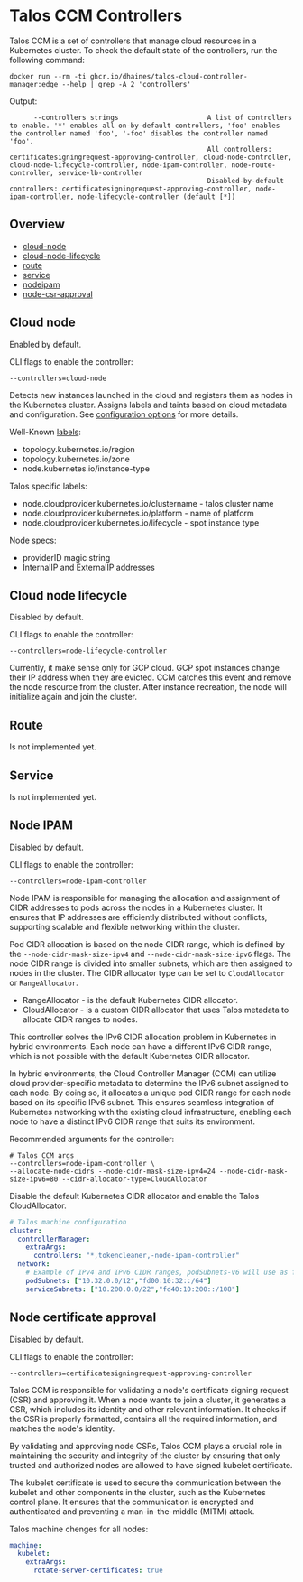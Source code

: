 # Talos CCM Controllers

Talos CCM is a set of controllers that manage cloud resources in a Kubernetes cluster.
To check the default state of the controllers, run the following command:

```shell
docker run --rm -ti ghcr.io/dhaines/talos-cloud-controller-manager:edge --help | grep -A 2 'controllers'
```

Output:

```shell
      --controllers strings                      A list of controllers to enable. '*' enables all on-by-default controllers, 'foo' enables the controller named 'foo', '-foo' disables the controller named 'foo'.
                                                 All controllers: certificatesigningrequest-approving-controller, cloud-node-controller, cloud-node-lifecycle-controller, node-ipam-controller, node-route-controller, service-lb-controller
                                                 Disabled-by-default controllers: certificatesigningrequest-approving-controller, node-ipam-controller, node-lifecycle-controller (default [*])
```

## Overview

* [cloud-node](#cloud-node)
* [cloud-node-lifecycle](#cloud-node-lifecycle)
* [route](#route)
* [service](#service)
* [nodeipam](#node-ipam)
* [node-csr-approval](#node-certificate-approval)

## Cloud node

Enabled by default.

CLI flags to enable the controller:
```shell
--controllers=cloud-node
```

Detects new instances launched in the cloud and registers them as nodes in the Kubernetes cluster.
Assigns labels and taints based on cloud metadata and configuration.
See [configuration options](config.md) for more details.

Well-Known [labels](https://kubernetes.io/docs/reference/labels-annotations-taints/):
* topology.kubernetes.io/region
* topology.kubernetes.io/zone
* node.kubernetes.io/instance-type

Talos specific labels:
* node.cloudprovider.kubernetes.io/clustername - talos cluster name
* node.cloudprovider.kubernetes.io/platform - name of platform
* node.cloudprovider.kubernetes.io/lifecycle - spot instance type

Node specs:
* providerID magic string
* InternalIP and ExternalIP addresses

## Cloud node lifecycle

Disabled by default.

CLI flags to enable the controller:
```shell
--controllers=node-lifecycle-controller
```

Currently, it make sense only for GCP cloud.
GCP spot instances change their IP address when they are evicted. CCM catches this event and remove the node resource from the cluster. After instance recreation, the node will initialize again and join the cluster.

## Route

Is not implemented yet.

## Service

Is not implemented yet.

## Node IPAM

Disabled by default.

CLI flags to enable the controller:
```shell
--controllers=node-ipam-controller
```

Node IPAM is responsible for managing the allocation and assignment of CIDR addresses to pods across the nodes in a Kubernetes cluster. It ensures that IP addresses are efficiently distributed without conflicts, supporting scalable and flexible networking within the cluster.

Pod CIDR allocation is based on the node CIDR range, which is defined by the `--node-cidr-mask-size-ipv4` and `--node-cidr-mask-size-ipv6` flags. The node CIDR range is divided into smaller subnets, which are then assigned to nodes in the cluster.
The CIDR allocator type can be set to `CloudAllocator` or `RangeAllocator`.

* RangeAllocator - is the default Kubernetes CIDR allocator.
* CloudAllocator - is a custom CIDR allocator that uses Talos metadata to allocate CIDR ranges to nodes.

This controller solves the IPv6 CIDR allocation problem in Kubernetes in hybrid environments.
Each node can have a different IPv6 CIDR range, which is not possible with the default Kubernetes CIDR allocator.

In hybrid environments, the Cloud Controller Manager (CCM) can utilize cloud provider-specific metadata to determine the IPv6 subnet assigned to each node.
By doing so, it allocates a unique pod CIDR range for each node based on its specific IPv6 subnet.
This ensures seamless integration of Kubernetes networking with the existing cloud infrastructure, enabling each node to have a distinct IPv6 CIDR range that suits its environment.

Recommended arguments for the controller:

```shell
# Talos CCM args
--controllers=node-ipam-controller \
--allocate-node-cidrs --node-cidr-mask-size-ipv4=24 --node-cidr-mask-size-ipv6=80 --cidr-allocator-type=CloudAllocator
```

Disable the default Kubernetes CIDR allocator and enable the Talos CloudAllocator.

```yaml
# Talos machine configuration
cluster:
  controllerManager:
    extraArgs:
      controllers: "*,tokencleaner,-node-ipam-controller"
  network:
    # Example of IPv4 and IPv6 CIDR ranges, podSubnets-v6 will use as fallback for IPv6
    podSubnets: ["10.32.0.0/12","fd00:10:32::/64"]
    serviceSubnets: ["10.200.0.0/22","fd40:10:200::/108"]
```

## Node certificate approval

Disabled by default.

CLI flags to enable the controller:
```shell
--controllers=certificatesigningrequest-approving-controller
```

Talos CCM is responsible for validating a node's certificate signing request (CSR) and approving it.
When a node wants to join a cluster, it generates a CSR, which includes its identity and other relevant information.
It checks if the CSR is properly formatted, contains all the required information, and matches the node's identity.

By validating and approving node CSRs, Talos CCM plays a crucial role in maintaining the security and integrity of the cluster by ensuring that only trusted and authorized nodes are allowed to have signed kubelet certificate.

The kubelet certificate is used to secure the communication between the kubelet and other components in the cluster, such as the Kubernetes control plane. It ensures that the communication is encrypted and authenticated and preventing a man-in-the-middle (MITM) attack.

Talos machine chenges for all nodes:
```yaml
machine:
  kubelet:
    extraArgs:
      rotate-server-certificates: true
```